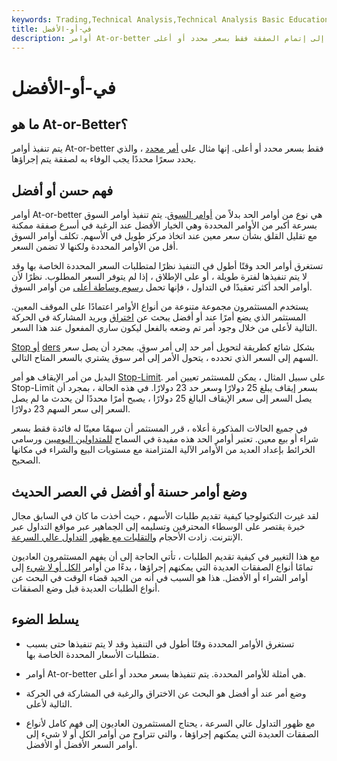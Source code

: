 ```yaml
---
keywords: Trading,Technical Analysis,Technical Analysis Basic Education
title: في-أو-الأفضل
description: أوامر At-or-better ترشد السمسرة إلى إتمام الصفقة فقط بسعر محدد أو أعلى.
---
```


# في-أو-الأفضل
## ما هو At-or-Better؟

يتم تنفيذ أوامر At-or-better فقط بسعر محدد أو أعلى. إنها مثال على [أمر محدد](/limitorder) ، والذي يحدد سعرًا محددًا يجب الوفاء به لصفقة يتم إجراؤها.

## فهم حسن أو أفضل

أوامر At-or-better هي نوع من أوامر الحد بدلاً من [أوامر السوق](/marketorder). يتم تنفيذ أوامر السوق بسرعة أكبر من الأوامر المحددة وهي الخيار الأفضل عند الرغبة في أسرع صفقة ممكنة مع تقليل القلق بشأن سعر معين عند اتخاذ مركز طويل في الأسهم. تكلف أوامر السوق أقل من الأوامر المحددة ولكنها لا تضمن السعر.

تستغرق أوامر الحد وقتًا أطول في التنفيذ نظرًا لمتطلبات السعر المحددة الخاصة بها وقد لا يتم تنفيذها لفترة طويلة ، أو على الإطلاق ، إذا لم يتوفر السعر المطلوب. نظرًا لأن أوامر الحد أكثر تعقيدًا في التداول ، فإنها تحمل [رسوم وساطة أعلى](/brokerage-fee) من أوامر السوق.

يستخدم المستثمرون مجموعة متنوعة من أنواع الأوامر اعتمادًا على الموقف المعين. المستثمر الذي يضع أمرًا عند أو أفضل يبحث عن [اختراق](/breakout) ويريد المشاركة في الحركة التالية لأعلى من خلال وجود أمر تم وضعه بالفعل ليكون ساري المفعول عند هذا السعر.

[Stop أو](/stoporder) [ders](/stoporder) بشكل شائع كطريقة لتحويل أمر حد إلى أمر سوق. بمجرد أن يصل سعر السهم إلى السعر الذي تحدده ، يتحول الأمر إلى أمر سوق يشتري بالسعر المتاح التالي.

البديل من أمر الإيقاف هو أمر [Stop-Limit](/stop-limitorder). على سبيل المثال ، يمكن للمستثمر تعيين أمر Stop-Limit بسعر إيقاف يبلغ 25 دولارًا وسعر حد 23 دولارًا. في هذه الحالة ، بمجرد أن يصل السعر إلى سعر الإيقاف البالغ 25 دولارًا ، يصبح أمرًا محددًا لن يحدث ما لم يصل السعر إلى سعر السهم 23 دولارًا.

في جميع الحالات المذكورة أعلاه ، قرر المستثمر أن سهمًا معينًا له فائدة فقط بسعر شراء أو بيع معين. تعتبر أوامر الحد هذه مفيدة في السماح [للمتداولين اليوميين](/daytrader) ورسامي الخرائط بإعداد العديد من الأوامر الآلية المتزامنة مع مستويات البيع والشراء في مكانها الصحيح.

## وضع أوامر حسنة أو أفضل في العصر الحديث

لقد غيرت التكنولوجيا كيفية تقديم طلبات الأسهم ، حيث أخذت ما كان في السابق مجال خبرة يقتصر على الوسطاء المحترفين وتسليمه إلى الجماهير عبر مواقع التداول عبر الإنترنت. زادت الأحجام [والتقلبات مع ظهور](/volatility) [التداول عالي السرعة](/high-frequency-trading).

مع هذا التغيير في كيفية تقديم الطلبات ، تأتي الحاجة إلى أن يفهم المستثمرون العاديون تمامًا أنواع الصفقات العديدة التي يمكنهم إجراؤها ، بدءًا من أوامر [الكل أو لا شيء](/aon) إلى أوامر الشراء أو الأفضل. هذا هو السبب في أنه من الجيد قضاء الوقت في البحث عن أنواع الطلبات العديدة قبل وضع الصفقات.

## يسلط الضوء

- تستغرق الأوامر المحددة وقتًا أطول في التنفيذ وقد لا يتم تنفيذها حتى بسبب متطلبات الأسعار المحددة الخاصة بها.

- أوامر At-or-better هي أمثلة للأوامر المحددة. يتم تنفيذها بسعر محدد أو أعلى.

- وضع أمر عند أو أفضل هو البحث عن الاختراق والرغبة في المشاركة في الحركة التالية لأعلى.

- مع ظهور التداول عالي السرعة ، يحتاج المستثمرون العاديون إلى فهم كامل لأنواع الصفقات العديدة التي يمكنهم إجراؤها ، والتي تتراوح من أوامر الكل أو لا شيء إلى أوامر السعر الأفضل أو الأفضل.

